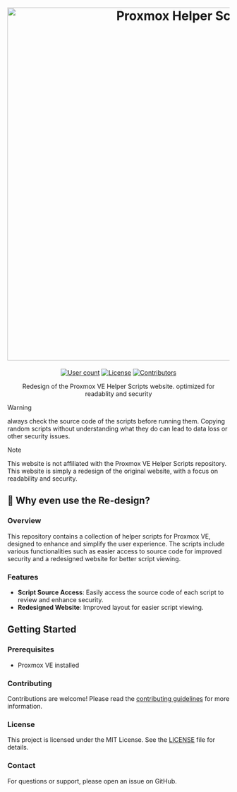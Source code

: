 <h1 align="center">
  <a href="https://proxmox-helper-scripts.vercel.app" target="_blank"><img src="https://github.com/user-attachments/assets/159b930c-83b9-4732-bbf6-b9ddcd8616bb" alt="Proxmox Helper Scripts" width="800"></a>
</h1>

<p align="center">
    <a href="https://proxmox-helper-scripts.vercel.app/"><img alt="User count" src="https://img.shields.io/badge/Weekly_Users-3000-blue?style=for-the-badge&color=1A91FF"/></a>
    <a href="https://github.com/BramSuurdje/proxmox-helper-scripts/blob/main/LICENSE"><img alt="License" src="https://img.shields.io/github/license/BramSuurdje/proxmox-helper-scripts?style=for-the-badge&logo=github&color=1A91FF"/></a>
    <a href="https://github.com/BramSuurdje/proxmox-helper-scripts/graphs/contributors"><img alt="Contributors" src="https://img.shields.io/github/contributors/BramSuurdje/proxmox-helper-scripts?style=for-the-badge&color=1A91FF" /></a>
  </p>

  <p align="center">Redesign of the Proxmox VE Helper Scripts website. optimized for readablity and security</p>

> [!WARNING]
> always check the source code of the scripts before running them. Copying random scripts without understanding what they do can lead to data loss or other security issues.

> [!NOTE]
> This website is not affiliated with the Proxmox VE Helper Scripts repository. This website is simply a redesign of the original website, with a focus on readability and security.

## 👀 Why even use the Re-design?

### Overview
This repository contains a collection of helper scripts for Proxmox VE, designed to enhance and simplify the user experience. The scripts include various functionalities such as easier access to source code for improved security and a redesigned website for better script viewing.

### Features
- **Script Source Access**: Easily access the source code of each script to review and enhance security.
- **Redesigned Website**: Improved layout for easier script viewing.

## Getting Started

### Prerequisites
- Proxmox VE installed

### Contributing
Contributions are welcome! Please read the [contributing guidelines](CONTRIBUTING.md) for more information.

### License
This project is licensed under the MIT License. See the [LICENSE](LICENSE) file for details.

### Contact
For questions or support, please open an issue on GitHub.
